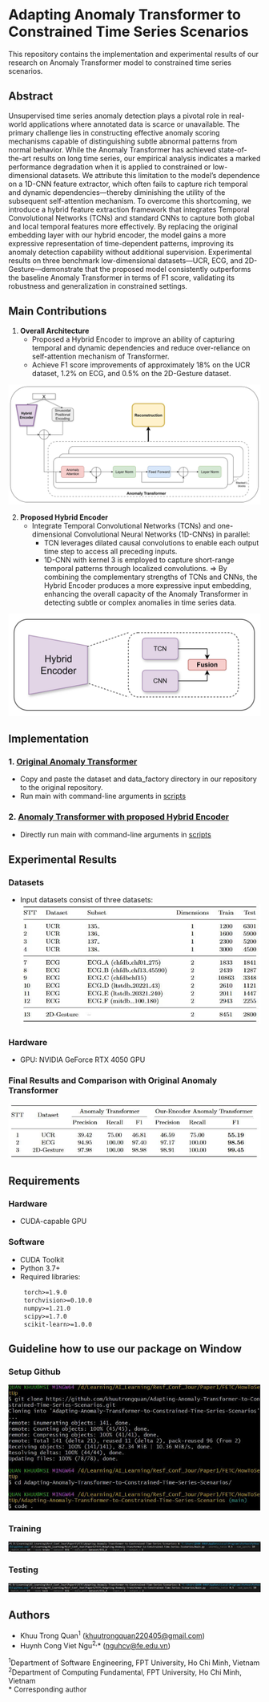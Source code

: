 # Adapting Anomaly Transformer to Constrained Time Series Scenarios

This repository contains the implementation and experimental results of our research on Anomaly Transformer model to constrained time series scenarios.

## Abstract
Unsupervised time series anomaly detection plays a pivotal role in real-world applications where annotated data is scarce or unavailable. The primary challenge lies in constructing effective anomaly scoring mechanisms capable of distinguishing subtle abnormal patterns from normal behavior. While the Anomaly Transformer has achieved state-of-the-art results on long time series, our empirical analysis indicates a marked performance degradation when it is applied to constrained or low-dimensional datasets. We attribute this limitation to the model’s dependence on a 1D-CNN feature extractor, which often fails to capture rich temporal and dynamic dependencies—thereby diminishing the utility of the subsequent self-attention mechanism. To overcome this shortcoming, we introduce a hybrid feature extraction framework that integrates Temporal Convolutional Networks (TCNs) and standard CNNs to capture both global and local temporal features more effectively. By replacing the original embedding layer with our hybrid encoder, the model gains a more expressive representation of time-dependent patterns, improving its anomaly detection capability without additional supervision. Experimental results on three benchmark low-dimensional datasets—UCR, ECG, and 2D-Gesture—demonstrate that the proposed model consistently outperforms the baseline Anomaly Transformer in terms of F1 score, validating its robustness and generalization in constrained settings.

## Main Contributions

1. **Overall Architecture** 
   - Proposed a Hybrid Encoder to improve an ability of capturing temporal and dynamic dependencies and reduce over-reliance on self-attention mechanism of Transformer.
   - Achieve F1 score improvements of approximately 18% on the UCR dataset, 1.2% on ECG, and 0.5% on the 2D-Gesture dataset.

![Proposed Anomaly Transformer model](images/ProposedAnomalyTransformer.jpg)

2. **Proposed Hybrid Encoder**  
   - Integrate Temporal Convolutional Networks (TCNs) and one-dimensional Convolutional Neural Networks (1D-CNNs) in parallel:
      + TCN leverages dilated causal convolutions to enable each output time step to access all preceding inputs.
      + 1D-CNN with kernel 3 is employed to capture short-range temporal patterns through localized convolutions.
   ⇒ By combining the complementary strengths of TCNs and CNNs, the Hybrid Encoder produces a more expressive input embedding, enhancing the overall capacity of the Anomaly Transformer in detecting subtle or complex anomalies in time series data.
   
![Hybrid Encoder](images/HybridEncoder.jpg)

## Implementation

### 1. [Original Anomaly Transformer](https://github.com/thuml/Anomaly-Transformer)
- Copy and paste the dataset and data_factory directory in our repository to the original repository.
- Run main with command-line arguments in [scripts](scripts)

### 2. [Anomaly Transformer with proposed Hybrid Encoder](https://github.com/khuutrongquan/Adapting-Anomaly-Transformer-to-Constrained-Time-Series-Scenarios)
- Directly run main with command-line arguments in [scripts](scripts)

## Experimental Results

### Datasets
- Input datasets consist of three datasets:  <br/>
![Table of Detailed datasets](images/TableOfDetailedDatasets.jpg)

### Hardware
- GPU: NVIDIA GeForce RTX 4050 GPU

### Final Results and Comparison with Original Anomaly Transformer
![Final Results](images/FinalResults.jpg)

## Requirements

### Hardware
- CUDA-capable GPU

### Software
- CUDA Toolkit
- Python 3.7+
- Required libraries:
  ```
   torch>=1.9.0
   torchvision>=0.10.0
   numpy>=1.21.0
   scipy>=1.7.0
   scikit-learn>=1.0.0
  ```


## Guideline how to use our package on Window
### Setup Github
![Setup Github](images/SetupGithub.jpg)
### Training
![Training](images/Training.jpg)
### Testing
![Testing](images/Testing.jpg)

## Authors

- Khuu Trong Quan<sup>1</sup> (khuutrongquan220405@gmail.com)
- Huynh Cong Viet Ngu<sup>2,</sup>* (nguhcv@fe.edu.vn)

<sup>1</sup>Department of Software Engineering, FPT University, Ho Chi Minh, Vietnam  
<sup>2</sup>Department of Computing Fundamental, FPT University, Ho Chi Minh, Vietnam  
\* Corresponding author

